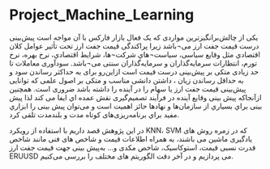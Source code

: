 # Project_Machine_Learning

یکی از چالش‌برانگیزترین مواردی که یک فعال بازار فارکس با آن مواجه است پیش‌بینی درست قیمت  جفت ارز می¬باشد زیرا پراکندگی قیمت جفت ارز تحت تأثیر عوامل کلان اقتصادي مثل وقایع سیاسی، سیاست¬هاي شرکت¬ها، شرایط اقتصادي، نرخ بهره، نرخ تورم، انتظارات سرمایه‌گذاران و  سرمایه‌گذاران سنتی می¬باشد. سودآوری معاملات تا حد زیادی متکی بر پیش‌بینی درست قیمت است ازاین‌رو برای به حداکثر رساندن سود و به حداقل رساندن زیان ، داشتن دانشی مناسب و متکی بر اصول علمی که توانایی پیش‌بینی قیمت جفت ارز یا سهام را در آینده را داشته باشد ضروری است. همچنین ازآنجاکه پیش بینی وقایع آینده در فرآیند تصمیم‌گیری نقش عمده اي ایفا می کند لذا پیش بینی براي بسیاري از سازمان‌ها و نهادها حائز اهمیت است و می‌توان پیش بینی را ابزاري مفید براي برنامه‌ریزی‌های کوتاه مدت و بلندمدت تلقی کرد. 

در این  پژوهش قصد داریم  با استفاده از رویکرد
KNN، SVM که در زمره روش های  یادگیری ماشین می باشند،  به همراه اطلاعات قیمت  و شاخص های فنی مانند شاخص قدرت نسبی قیمت، استوکاسیک، شاخص مکدی و... به‌پیش بینی جهت قیمت جفت ارز ERUUSD  می پردازیم و در آخر دقت الگوریتم های مختلف را بررسی می‌کنیم.
